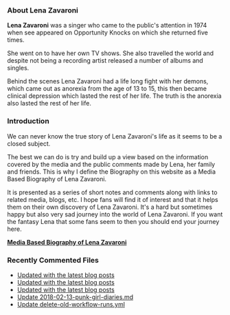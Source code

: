 ### About Lena Zavaroni

<p><strong>Lena Zavaroni</strong> was a singer who came to the public's attention in 1974 when see appeared on Opportunity Knocks on which she returned five times.</p>

<p>She went on to have her own TV shows. She also travelled the world and despite not being a recording artist released a number of albums and singles.</p>

<p>Behind the scenes Lena Zavaroni had a life long fight with her demons, which came out as anorexia from the age of 13 to 15, this then became clinical depression which lasted the rest of her life. The truth is the anorexia also lasted the rest of her life.</p>

### Introduction

<p>We can never know the true story of Lena Zavaroni's life as it seems to be a closed subject.</p>

<p>The best we can do is try and build up a view based on the information covered by the media and the public comments made by Lena, her family and friends. This is why I define the Biography on this website as a Media Based Biography of Lena Zavaroni.</p>

<p>It is presented as a series of short notes and comments along with links to related media, blogs, etc. I hope fans will find it of interest and that it helps them on their own discovery of Lena Zavaroni. It's a hard but sometimes happy but also very sad journey into the world of Lena Zavaroni. If you want the fantasy Lena that some fans seem to then you should end your journey here.</p>

<a href="https://fanzoflenazavaroni.github.io/biography/lena-zavaroni/"><strong>Media Based Biography of Lena Zavaroni</strong></a>

### Recently Commented Files

<!-- BLOG-POST-LIST:START -->
- [Updated with the latest blog posts](https://github.com/FanzOfLenaZavaroni/fanzoflenazavaroni.github.io/commit/084cb2c525f9e9aac987fa996ced932b4c9a5320)
- [Updated with the latest blog posts](https://github.com/FanzOfLenaZavaroni/fanzoflenazavaroni.github.io/commit/49843c3438a1670d09c182ba16f6751845d25a8a)
- [Updated with the latest blog posts](https://github.com/FanzOfLenaZavaroni/fanzoflenazavaroni.github.io/commit/dd172ce79f0c946532a47a13f503d8b05567f833)
- [Update 2018-02-13-punk-girl-diaries.md](https://github.com/FanzOfLenaZavaroni/fanzoflenazavaroni.github.io/commit/2b4d950cd9a6b300654b37dcdb7019d95e9a09db)
- [Update delete-old-workflow-runs.yml](https://github.com/FanzOfLenaZavaroni/fanzoflenazavaroni.github.io/commit/ac154ee7b24f495eed082a913e0505611127849a)
<!-- BLOG-POST-LIST:END -->
